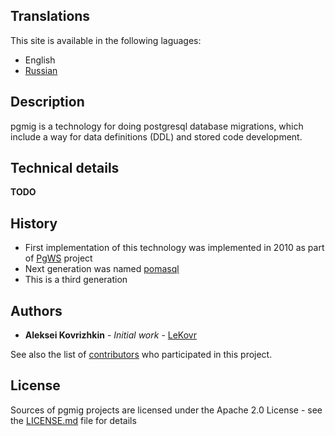 ## Translations

This site is available in the following laguages:

* English
* [Russian](/ru)

## Description

pgmig is a technology for doing postgresql database migrations, which include a way for data definitions (DDL) and stored code development.

## Technical details

**TODO**

## History

* First implementation of this technology was implemented in 2010 as part of [PgWS](https://github.com/LeKovr/pgws) project
* Next generation was named [pomasql](https://github.com/pomasql)
* This is a third generation

## Authors

* **Aleksei Kovrizhkin** - *Initial work* - [LeKovr](https://github.com/LeKovr)

See also the list of [contributors](https://github.com/pomasql/poma/graphs/contributors) who participated in this project.

## License

Sources of pgmig projects are licensed under the Apache 2.0 License - see the [LICENSE.md](https://github.com/pgmig/pgmig/blob/master/LICENSE) file for details
